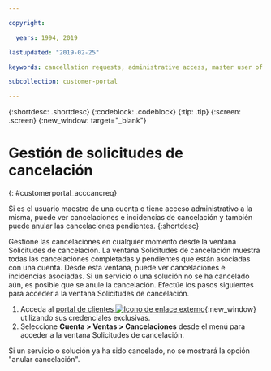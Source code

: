 ```yaml
---

copyright:

  years: 1994, 2019

lastupdated: "2019-02-25"

keywords: cancellation requests, administrative access, master user of an account 

subcollection: customer-portal

---
```


{:shortdesc: .shortdesc}
{:codeblock: .codeblock}
{:tip: .tip}
{:screen: .screen}
{:new_window: target="_blank"}


# Gestión de solicitudes de cancelación
{: #customerportal_acccancreq}

Si es el usuario maestro de una cuenta o tiene acceso administrativo a la misma, puede ver cancelaciones e incidencias de cancelación y también puede anular las cancelaciones pendientes.
{:shortdesc}


Gestione las cancelaciones en cualquier momento desde la ventana Solicitudes de cancelación. La ventana Solicitudes de cancelación muestra todas las cancelaciones completadas y pendientes que están asociadas con una cuenta. Desde esta ventana, puede ver cancelaciones e incidencias asociadas. Si un servicio o una solución no se ha cancelado aún, es posible que se anule la cancelación. Efectúe los pasos siguientes para acceder a la ventana Solicitudes de cancelación.

1. Acceda al [portal de clientes ![Icono de enlace externo](../icons/launch-glyph.svg)](https://control.softlayer.com/){:new_window} utilizando sus credenciales exclusivas.
2. Seleccione **Cuenta > Ventas > Cancelaciones** desde el menú para acceder a la ventana Solicitudes de cancelación.

Si un servicio o solución ya ha sido cancelado, no se mostrará la opción "anular cancelación".
